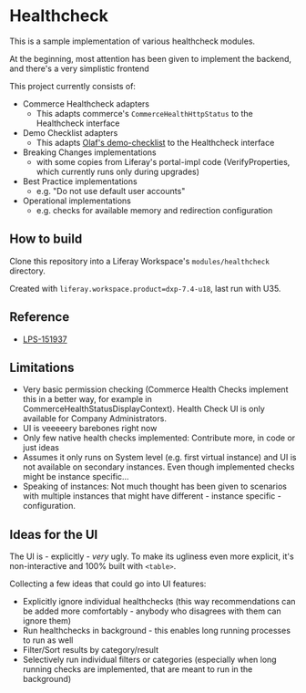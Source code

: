 # Healthcheck

This is a sample implementation of various healthcheck modules.

At the beginning, most attention has been given to implement the backend, and there's a very simplistic frontend

This project currently consists of:

* Commerce Healthcheck adapters
    * This adapts commerce's `CommerceHealthHttpStatus` to the Healthcheck interface 
* Demo Checklist adapters
    * This adapts [Olaf's demo-checklist](https://github.com/olafk/demo-checklist-web) to the Healthcheck interface 
* Breaking Changes implementations
    * with some copies from Liferay's portal-impl code (VerifyProperties, which currently runs only during upgrades)
* Best Practice implementations
    * e.g. "Do not use default user accounts"
* Operational implementations
    * e.g. checks for available memory and redirection configuration
	
## How to build

Clone this repository into a Liferay Workspace's `modules/healthcheck` directory.

Created with `liferay.workspace.product=dxp-7.4-u18`, last run with U35.

## Reference

* [LPS-151937](https://issues.liferay.com/browse/LPS-151937)

## Limitations

* Very basic permission checking (Commerce Health Checks implement this in a better way, for example in CommerceHealthStatusDisplayContext). Health Check UI is only available for Company Administrators.
* UI is veeeeery barebones right now 
* Only few native health checks implemented: Contribute more, in code or just ideas
* Assumes it only runs on System level (e.g. first virtual instance) and UI is not available on secondary instances. Even though implemented checks might be instance specific...
* Speaking of instances: Not much thought has been given to scenarios with multiple instances that might have different - instance specific - configuration.

## Ideas for the UI

The UI is - explicitly - _very_ ugly. To make its ugliness even more explicit, it's non-interactive and 100% built with `<table>`.
 
Collecting a few ideas that could go into UI features:

* Explicitly ignore individual healthchecks (this way recommendations can be added more comfortably - anybody who disagrees with them can ignore them)
* Run healthchecks in background - this enables long running processes to run as well
* Filter/Sort results by category/result
* Selectively run individual filters or categories (especially when long running checks are implemented, that are meant to run in the background)


